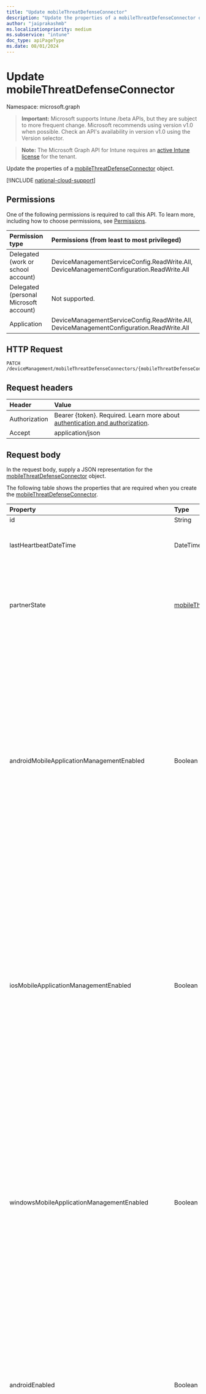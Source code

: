 ```yaml
---
title: "Update mobileThreatDefenseConnector"
description: "Update the properties of a mobileThreatDefenseConnector object."
author: "jaiprakashmb"
ms.localizationpriority: medium
ms.subservice: "intune"
doc_type: apiPageType
ms.date: 08/01/2024
---
```


# Update mobileThreatDefenseConnector

Namespace: microsoft.graph

> **Important:** Microsoft supports Intune /beta APIs, but they are subject to more frequent change. Microsoft recommends using version v1.0 when possible. Check an API's availability in version v1.0 using the Version selector.

> **Note:** The Microsoft Graph API for Intune requires an [active Intune license](https://go.microsoft.com/fwlink/?linkid=839381) for the tenant.

Update the properties of a [mobileThreatDefenseConnector](../resources/intune-onboarding-mobilethreatdefenseconnector.md) object.

[!INCLUDE [national-cloud-support](../../includes/all-clouds.md)]

## Permissions
One of the following permissions is required to call this API. To learn more, including how to choose permissions, see [Permissions](/graph/permissions-reference).

|Permission type|Permissions (from least to most privileged)|
|:---|:---|
|Delegated (work or school account)|DeviceManagementServiceConfig.ReadWrite.All, DeviceManagementConfiguration.ReadWrite.All|
|Delegated (personal Microsoft account)|Not supported.|
|Application|DeviceManagementServiceConfig.ReadWrite.All, DeviceManagementConfiguration.ReadWrite.All|

## HTTP Request
<!-- {
  "blockType": "ignored"
}
-->
``` http
PATCH /deviceManagement/mobileThreatDefenseConnectors/{mobileThreatDefenseConnectorId}
```

## Request headers
|Header|Value|
|:---|:---|
|Authorization|Bearer {token}. Required. Learn more about [authentication and authorization](/graph/auth/auth-concepts).|
|Accept|application/json|

## Request body
In the request body, supply a JSON representation for the [mobileThreatDefenseConnector](../resources/intune-onboarding-mobilethreatdefenseconnector.md) object.

The following table shows the properties that are required when you create the [mobileThreatDefenseConnector](../resources/intune-onboarding-mobilethreatdefenseconnector.md).

|Property|Type|Description|
|:---|:---|:---|
|id|String||
|lastHeartbeatDateTime|DateTimeOffset|DateTime of last Heartbeat recieved from the Mobile Threat Defense partner|
|partnerState|[mobileThreatPartnerTenantState](../resources/intune-onboarding-mobilethreatpartnertenantstate.md)|Mobile Threat Defense partner state for this account. Possible values are: `unavailable`, `available`, `enabled`, `unresponsive`, `notSetUp`, `error`, `unknownFutureValue`.|
|androidMobileApplicationManagementEnabled|Boolean|When TRUE, inidicates that data from the Mobile Threat Defense partner can be used during Mobile Application Management (MAM) evaluations for Android devices. When FALSE, inidicates that data from the Mobile Threat Defense partner should not be used during Mobile Application Management (MAM) evaluations for Android devices. Only one partner per platform may be enabled for Mobile Application Management (MAM) evaluation. Default value is FALSE.|
|iosMobileApplicationManagementEnabled|Boolean|When TRUE, inidicates that data from the Mobile Threat Defense partner can be used during Mobile Application Management (MAM) evaluations for iOS devices. When FALSE, inidicates that data from the Mobile Threat Defense partner should not be used during Mobile Application Management (MAM) evaluations for iOS devices. Only one partner per platform may be enabled for Mobile Application Management (MAM) evaluation. Default value is FALSE.|
|windowsMobileApplicationManagementEnabled|Boolean|When TRUE, inidicates that data from the Mobile Threat Defense partner can be used during Mobile Application Management (MAM) evaluations for iOS devices. When FALSE, inidicates that data from the Mobile Threat Defense partner should not be used during Mobile Application Management (MAM) evaluations for iOS devices. Only one partner per platform may be enabled for Mobile Application Management (MAM) evaluation. Default value is FALSE.|
|androidEnabled|Boolean|When TRUE, indicates that data from the Mobile Threat Defense partner will be used during compliance evaluations for Android devices. When FALSE, indicates that data from the Mobile Threat Defense partner will not be used during compliance evaluations for Android devices. Default value is FALSE.|
|iosEnabled|Boolean|When TRUE, indicates that data from the Mobile Threat Defense partner will be used during compliance evaluations for iOS devices. When FALSE, indicates that data from the Mobile Threat Defense partner will not be used during compliance evaluations for iOS devices. Default value is FALSE.|
|windowsEnabled|Boolean|When TRUE, indicates that data from the Mobile Threat Defense partner will be used during compliance evaluations for Windows. When FALSE, indicates that data from the Mobile Threat Defense partner will not be used during compliance evaluations for Windows. Default value is FALSE.|
|macEnabled|Boolean|When TRUE, indicates that data from the Mobile Threat Defense partner will be used during compliance evaluations for Mac devices. When FALSE, indicates that data from the Mobile Threat Defense partner will not be used during compliance evaluations for Mac devices. Default value is FALSE.|
|androidDeviceBlockedOnMissingPartnerData|Boolean|When TRUE, indicates that Intune must receive data from the Mobile Threat Defense partner prior to marking an Android device compliant. When FALSE, indicates that Intune may mark an Android device compliant before receiving data from the Mobile Threat Defense partner.|
|iosDeviceBlockedOnMissingPartnerData|Boolean|When TRUE, indicates that Intune must receive data from the Mobile Threat Defense partner prior to marking a device compliant. When FALSE, indicates that Intune may not recieve data from Mobile Threat Defense partner prior to making device compliant. Default value is FALSE.|
|windowsDeviceBlockedOnMissingPartnerData|Boolean|When TRUE, indicates that Intune must receive data from the data sync partner prior to marking a device compliant for Windows. When FALSE, indicates that Intune may mark a device compliant without receiving data from the data sync partner for Windows. Default value is FALSE.|
|macDeviceBlockedOnMissingPartnerData|Boolean|When TRUE, indicates that Intune must receive data from the Mobile Threat Defense partner prior to marking a Mac device compliant. When FALSE, indicates that Intune may mark a Mac device compliant prior to receiving data from the Mobile Threat Defense partner. Default value is FALSE.|
|partnerUnsupportedOsVersionBlocked|Boolean|When TRUE, indicates that Intune will mark devices noncompliant on enabled platforms that do not meet the minimum version requirements of the Mobile Threat Defense partner. When FALSE, indicates that Intune will not mark devices noncompliant on enabled platforms that do not meet the minimum version requirements of the Mobile Threat Defense partner. Default value is FALSE.|
|partnerUnresponsivenessThresholdInDays|Int32|Indicates the number of days without receiving a heartbeat from a Mobile Threat Defense partner before the partner is marked as unresponsive. Intune will the ignore the data from this Mobile Threat Defense Partner for next compliance calculation.|
|allowPartnerToCollectIOSApplicationMetadata|Boolean|When TRUE, indicates the Mobile Threat Defense partner may collect metadata about installed applications from Intune for iOS devices. When FALSE, indicates the Mobile Threat Defense partner may not collect metadata about installed applications from Intune for iOS devices. Default value is FALSE.|
|allowPartnerToCollectIOSPersonalApplicationMetadata|Boolean|When TRUE, indicates the Mobile Threat Defense partner may collect metadata about personally installed applications from Intune for iOS devices. When FALSE, indicates the Mobile Threat Defense partner may not collect metadata about personally installed applications from Intune for iOS devices. Default value is FALSE.|
|microsoftDefenderForEndpointAttachEnabled|Boolean|When TRUE, inidicates that configuration profile management via Microsoft Defender for Endpoint is enabled. When FALSE, inidicates that configuration profile management via Microsoft Defender for Endpoint is disabled. Default value is FALSE.|
|allowPartnerToCollectIosCertificateMetadata|Boolean|When TRUE, allows the Mobile Threat Defense partner to request a list of installed certificates on iOS/iPadOS devices from Intune to use for threat analysis. This list of installed certificates will be sent from enrolled iOS/iPadOS devices and will include unmanaged certificates (certificates not deployed through Intune). When FALSE, indicates that metadata about installed certificates will not be collected. Default value is FALSE.|
|allowPartnerToCollectIosPersonalCertificateMetadata|Boolean|When TRUE, allows the Mobile Threat Defense partner to request a list of installed certificates on personally owned iOS/iPadOS devices from Intune to use for threat analysis. This list of installed certificates will be sent from enrolled personally owned iOS/iPadOS devices and will include unmanaged certificates (certificates not deployed through Intune). When FALSE, no metadata for installed certificates is sent for personally owned iOS/iPadOS devices. Default value is FALSE.|



## Response
If successful, this method returns a `200 OK` response code and an updated [mobileThreatDefenseConnector](../resources/intune-onboarding-mobilethreatdefenseconnector.md) object in the response body.

## Example

### Request
Here is an example of the request.
``` http
PATCH https://graph.microsoft.com/beta/deviceManagement/mobileThreatDefenseConnectors/{mobileThreatDefenseConnectorId}
Content-type: application/json
Content-length: 1018

{
  "@odata.type": "#microsoft.graph.mobileThreatDefenseConnector",
  "lastHeartbeatDateTime": "2016-12-31T23:59:37.9174975-08:00",
  "partnerState": "available",
  "androidMobileApplicationManagementEnabled": true,
  "iosMobileApplicationManagementEnabled": true,
  "windowsMobileApplicationManagementEnabled": true,
  "androidEnabled": true,
  "iosEnabled": true,
  "windowsEnabled": true,
  "macEnabled": true,
  "androidDeviceBlockedOnMissingPartnerData": true,
  "iosDeviceBlockedOnMissingPartnerData": true,
  "windowsDeviceBlockedOnMissingPartnerData": true,
  "macDeviceBlockedOnMissingPartnerData": true,
  "partnerUnsupportedOsVersionBlocked": true,
  "partnerUnresponsivenessThresholdInDays": 6,
  "allowPartnerToCollectIOSApplicationMetadata": true,
  "allowPartnerToCollectIOSPersonalApplicationMetadata": true,
  "microsoftDefenderForEndpointAttachEnabled": true,
  "allowPartnerToCollectIosCertificateMetadata": true,
  "allowPartnerToCollectIosPersonalCertificateMetadata": true
}
```

### Response
Here is an example of the response. Note: The response object shown here may be truncated for brevity. All of the properties will be returned from an actual call.
``` http
HTTP/1.1 200 OK
Content-Type: application/json
Content-Length: 1067

{
  "@odata.type": "#microsoft.graph.mobileThreatDefenseConnector",
  "id": "e4bede14-de14-e4be-14de-bee414debee4",
  "lastHeartbeatDateTime": "2016-12-31T23:59:37.9174975-08:00",
  "partnerState": "available",
  "androidMobileApplicationManagementEnabled": true,
  "iosMobileApplicationManagementEnabled": true,
  "windowsMobileApplicationManagementEnabled": true,
  "androidEnabled": true,
  "iosEnabled": true,
  "windowsEnabled": true,
  "macEnabled": true,
  "androidDeviceBlockedOnMissingPartnerData": true,
  "iosDeviceBlockedOnMissingPartnerData": true,
  "windowsDeviceBlockedOnMissingPartnerData": true,
  "macDeviceBlockedOnMissingPartnerData": true,
  "partnerUnsupportedOsVersionBlocked": true,
  "partnerUnresponsivenessThresholdInDays": 6,
  "allowPartnerToCollectIOSApplicationMetadata": true,
  "allowPartnerToCollectIOSPersonalApplicationMetadata": true,
  "microsoftDefenderForEndpointAttachEnabled": true,
  "allowPartnerToCollectIosCertificateMetadata": true,
  "allowPartnerToCollectIosPersonalCertificateMetadata": true
}
```
